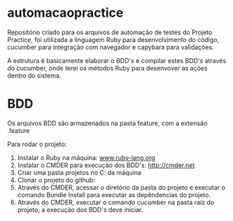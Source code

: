 # automacaopractice

Repositório criado para os arquivos de automação de testes do Projeto Practice, foi utilizada a linguagem Ruby para desenvolvimento do código, cucumber para integração com navegador e capybara para validações.

A estrutura é basicamente elaborar o BDD's e compilar estes BDD's através do cucumber, onde terei os métodos Ruby para desenvover as ações dentro do sistema.

# BDD

Os arquivos BDD são armazenados na pasta feature, com a extensão .feature

Para rodar o projeto:

1. Instalar o Ruby na máquina: www.ruby-lang.org
3. Instalar o CMDER para execução dos BDD's: http://cmder.net
4. Criar uma pasta projetos no C: da máquina
5. Clonar o projeto do github: 
6. Através do CMDER, acessar o diretório da pasta do projeto e executar o comando Bundle Install para executar as depêndencias do projeto.
7. Através do CMDER, executar o comando cucumber na pasta raiz do projeto, a execução dos BDD's deve iniciar.
